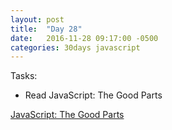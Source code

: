 ```yaml
---
layout: post
title:  "Day 28"
date:   2016-11-28 09:17:00 -0500
categories: 30days javascript
---
```

Tasks:

* Read JavaScript: The Good Parts

[JavaScript: The Good Parts](http://shop.oreilly.com/product/9780596517748.do)
